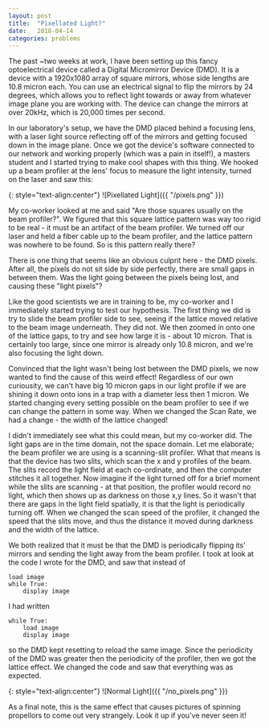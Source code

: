 ```yaml
---
layout: post
title:  "Pixellated Light?"
date:   2018-04-14
categories: problems
---
```

<script src='https://cdnjs.cloudflare.com/ajax/libs/mathjax/2.7.4/latest.js?config=TeX-MML-AM_CHTML' async></script>

The past ~two weeks at work, I have been setting up this fancy optoelectrical device called a Digital Micromirror Device (DMD). It is a device with a 1920x1080 array of square mirrors, whose side lengths are 10.8 micron each. You can use an electrical signal to flip the mirrors by 24 degrees, which allows you to reflect light towards or away from whatever image plane you are working with. The device can change the mirrors at over 20kHz, which is 20,000 times per second.

In our laboratory's setup, we have the DMD placed behind a focusing lens, with a laser light source reflecting off of the mirrors and getting focused down in the image plane. Once we got the device's software connected to our network and working properly (which was a pain in itself!), a masters student and I started trying to make cool shapes with this thing. We hooked up a beam profiler at the lens' focus to measure the light intensity, turned on the laser and saw this:

{: style="text-align:center"}
![Pixellated Light]({{ "/pixels.png" }})

My co-worker looked at me and said "Are those squares usually on the beam profiler?". We figured that this square lattice pattern was way too rigid to be real - it must be an artifact of the beam profiler. We turned off our laser and held a fiber cable up to the beam profiler, and the lattice pattern was nowhere to be found. So is this pattern really there?

There is one thing that seems like an obvious culprit here - the DMD pixels. After all, the pixels do not sit side by side perfectly, there are small gaps in between them. Was the light going between the pixels being lost, and causing these "light pixels"?

Like the good scientists we are in training to be, my co-worker and I immediately started trying to test our hypothesis. The first thing we did is try to slide the beam profiler side to see, seeing if the lattice moved relative to the beam image underneath. They did not. We then zoomed in onto one of the lattice gaps, to try and see how large it is - about 10 micron. That is certainly too large, since one mirror is already only 10.8 micron, and we're also focusing the light down.

Convinced that the light wasn't being lost between the DMD pixels, we now wanted to find the cause of this weird effect! Regardless of our own curiousity, we can't have big 10 micron gaps in our light profile if we are shining it down onto ions in a trap with a diameter less then 1 micron. We started changing every setting possible on the beam profiler to see if we can change the pattern in some way. When we changed the Scan Rate, we had a change - the width of the lattice changed!

I didn't immediately see what this could mean, but my co-worker did. The light gaps are in the time domain, not the space domain. Let me elaborate; the beam profiler we are using is a scanning-slit profiler. What that means is that the device has two slits, which scan the x and y profiles of the beam. The slits record the light field at each co-ordinate, and then the computer stitches it all together. Now imagine if the light turned off for a brief moment while the slits are scanning - at that position, the profiler would record no light, which then shows up as darkness on those x,y lines. So it wasn't that there are gaps in the light field spatially, it is that the light is periodically turning off. When we changed the scan speed of the profiler, it changed the speed that the slits move, and thus the distance it moved during darkness and the width of the lattice.

We both realized that it must be that the DMD is periodically flipping its' mirrors and sending the light away from the beam profiler. I took at look at the code I wrote for the DMD, and saw that instead of

	load image
	while True:
		display image

I had written

	while True:
		load image
		display image

so the DMD kept resetting to reload the same image. Since the periodicity of the DMD was greater then the periodicity of the profiler, then we got the lattice effect. We changed the code and saw that everything was as expected.

{: style="text-align:center"}
![Normal Light]({{ "/no_pixels.png" }})

As a final note, this is the same effect that causes pictures of spinning propellors to come out very strangely. Look it up if you've never seen it!
